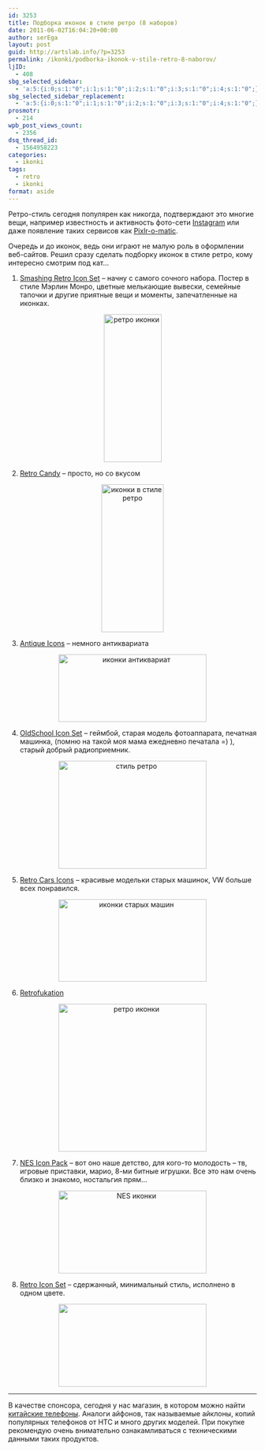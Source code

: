 ```yaml
---
id: 3253
title: Подборка иконок в стиле ретро (8 наборов)
date: 2011-06-02T16:04:20+00:00
author: serEga
layout: post
guid: http://artslab.info/?p=3253
permalink: /ikonki/podborka-ikonok-v-stile-retro-8-naborov/
ljID:
  - 408
sbg_selected_sidebar:
  - 'a:5:{i:0;s:1:"0";i:1;s:1:"0";i:2;s:1:"0";i:3;s:1:"0";i:4;s:1:"0";}'
sbg_selected_sidebar_replacement:
  - 'a:5:{i:0;s:1:"0";i:1;s:1:"0";i:2;s:1:"0";i:3;s:1:"0";i:4;s:1:"0";}'
prosmotr:
  - 214
wpb_post_views_count:
  - 2356
dsq_thread_id:
  - 1564958223
categories:
  - ikonki
tags:
  - retro
  - ikonki
format: aside
---
```

Ретро-стиль сегодня популярен как никогда, подтверждают это многие вещи, например известность и активность фото-сети [Instagram](http://artslab.info/prilozheniya-dlya-ipod-touchiphone/instagram-fotoset-dlya-vladeltsev-iphone-pereklichka/) или даже появление таких сервисов как [Pixlr-o-matic](http://artslab.info/onlayn-servisyi/pixlr-o-matic-dobavlyaem-retro-effekty-k-fotografiyam/).

Очередь и до иконок, ведь они играют не малую роль в оформлении веб-сайтов. Решил сразу сделать подборку иконок в стиле ретро, кому интересно смотрим под кат&#8230;

1. <a href="http://www.smashingmagazine.com/2009/02/12/smashing-retro-icon-set/" rel="nofollow">Smashing Retro Icon Set</a> &#8211; начну с самого сочного набора. Постер в стиле Мэрлин Монро, цветные мелькающие вывески, семейные тапочки и другие приятные вещи и моменты, запечатленные на иконках.

<center>
  <a href="http://googledrive.com/host/0B9lHVSSSdxdxd0hjdUdmRzY3Tjg/retro_icons.jpg"><img src="http://googledrive.com/host/0B9lHVSSSdxdxd0hjdUdmRzY3Tjg/retro_icons-117x300.jpg" alt="ретро иконки" title="retro_icons" width="117" height="300" class="alignnone size-medium wp-image-3262" rel="nofollow" srcset="http://googledrive.com/host/0B9lHVSSSdxdxd0hjdUdmRzY3Tjg/retro_icons-117x300.jpg 117w, http://googledrive.com/host/0B9lHVSSSdxdxd0hjdUdmRzY3Tjg/retro_icons-401x1024.jpg 401w" sizes="(max-width: 117px) 100vw, 117px" /></a>
</center>

<!--more-->

2. <a href="http://sixrevisions.com/freebies/icons/free-retro-candy/" rel="nofollow">Retro Candy</a> &#8211; просто, но со вкусом

<center>
  <a href="http://googledrive.com/host/0B9lHVSSSdxdxd0hjdUdmRzY3Tjg/retro_icons_candy_preview.png" rel="nofollow"><img src="http://googledrive.com/host/0B9lHVSSSdxdxd0hjdUdmRzY3Tjg/retro_icons_candy_preview-126x300.png" alt="иконки в стиле ретро" title="retro_icons_candy_preview" width="126" height="300" class="alignnone size-medium wp-image-3254" /></a>
</center>

3. <a href="http://paradis24434.deviantart.com/art/Antique-Icon-update-72437894" rel="nofollow">Antique Icons</a> &#8211; немного антиквариата

<center>
  <a href="http://googledrive.com/host/0B9lHVSSSdxdxd0hjdUdmRzY3Tjg/antikwariat_retro_iconki.jpg"><img src="http://googledrive.com/host/0B9lHVSSSdxdxd0hjdUdmRzY3Tjg/antikwariat_retro_iconki-300x137.jpg" alt="иконки антиквариат" title="antikwariat_retro_iconki" width="300" height="137" class="alignnone size-medium wp-image-3255" srcset="http://googledrive.com/host/0B9lHVSSSdxdxd0hjdUdmRzY3Tjg/antikwariat_retro_iconki-300x137.jpg 300w, http://googledrive.com/host/0B9lHVSSSdxdxd0hjdUdmRzY3Tjg/antikwariat_retro_iconki.jpg 680w" sizes="(max-width: 300px) 100vw, 300px" /></a>
</center>

4. <a href="http://177icons.com/oldschool-icon-set" rel="nofollow">OldSchool Icon Set</a> &#8211; геймбой, старая модель фотоаппарата, печатная машинка, (помню на такой моя мама ежедневно печатала =) ), старый добрый радиоприемник.

<center>
  <a href="http://googledrive.com/host/0B9lHVSSSdxdxd0hjdUdmRzY3Tjg/oldschool_big.jpg"><img src="http://googledrive.com/host/0B9lHVSSSdxdxd0hjdUdmRzY3Tjg/oldschool_big-300x219.jpg" alt="стиль ретро " title="oldschool_big" width="300" height="219" class="alignnone size-medium wp-image-3257" rel="nofollow" srcset="http://googledrive.com/host/0B9lHVSSSdxdxd0hjdUdmRzY3Tjg/oldschool_big-300x219.jpg 300w, http://googledrive.com/host/0B9lHVSSSdxdxd0hjdUdmRzY3Tjg/oldschool_big.jpg 640w" sizes="(max-width: 300px) 100vw, 300px" /></a>
</center>

5. <a href="http://www.archigraphs.com/dockicons.htm" rel="nofollow">Retro Cars Icons</a> &#8211; красивые модельки старых машинок, VW больше всех понравился.

<center>
  <a href="http://googledrive.com/host/0B9lHVSSSdxdxd0hjdUdmRzY3Tjg/free-cars-icons.jpg" rel="nofollow"><img src="http://googledrive.com/host/0B9lHVSSSdxdxd0hjdUdmRzY3Tjg/free-cars-icons-300x167.jpg" alt="иконки старых машин" title="free-cars-icons" width="300" height="167" class="alignnone size-medium wp-image-3258" srcset="http://googledrive.com/host/0B9lHVSSSdxdxd0hjdUdmRzY3Tjg/free-cars-icons-300x167.jpg 300w, http://googledrive.com/host/0B9lHVSSSdxdxd0hjdUdmRzY3Tjg/free-cars-icons.jpg 450w" sizes="(max-width: 300px) 100vw, 300px" /></a>
</center>

6. <a href="http://jg-visuals.deviantart.com/art/Retrofukation-Icons-102315475" rel="nofollow">Retrofukation</a>



<center>
  <a href="http://googledrive.com/host/0B9lHVSSSdxdxd0hjdUdmRzY3Tjg/Retrofukation__Icons__by_jg_visuals.png" rel="nofollow"><img src="http://googledrive.com/host/0B9lHVSSSdxdxd0hjdUdmRzY3Tjg/Retrofukation__Icons__by_jg_visuals-300x300.png" alt="ретро иконки" title="Retrofukation__Icons__by_jg_visuals" width="300" height="300" class="alignnone size-medium wp-image-3260" srcset="http://googledrive.com/host/0B9lHVSSSdxdxd0hjdUdmRzY3Tjg/Retrofukation__Icons__by_jg_visuals-300x300.png 300w, http://googledrive.com/host/0B9lHVSSSdxdxd0hjdUdmRzY3Tjg/Retrofukation__Icons__by_jg_visuals-100x100.png 100w, http://googledrive.com/host/0B9lHVSSSdxdxd0hjdUdmRzY3Tjg/Retrofukation__Icons__by_jg_visuals.png 663w" sizes="(max-width: 300px) 100vw, 300px" /></a>
</center>

7. <a href="http://ahuri.deviantart.com/art/Nes-Icons-Pack-67659273" rel="nofollow">NES Icon Pack</a> &#8211; вот оно наше детство, для кого-то молодость &#8211; тв, игровые приставки, марио, 8-ми битные игрушки. Все это нам очень близко и знакомо, ностальгия прям&#8230;

<center>
  <a href="http://googledrive.com/host/0B9lHVSSSdxdxd0hjdUdmRzY3Tjg/Nes_Icons_Pack_by_Ahuri.jpg"><img src="http://googledrive.com/host/0B9lHVSSSdxdxd0hjdUdmRzY3Tjg/Nes_Icons_Pack_by_Ahuri-300x168.jpg" alt="NES иконки" title="Nes_Icons_Pack_by_Ahuri" width="300" height="168" class="alignnone size-medium wp-image-3259" srcset="http://googledrive.com/host/0B9lHVSSSdxdxd0hjdUdmRzY3Tjg/Nes_Icons_Pack_by_Ahuri-300x168.jpg 300w, http://googledrive.com/host/0B9lHVSSSdxdxd0hjdUdmRzY3Tjg/Nes_Icons_Pack_by_Ahuri-1024x576.jpg 1024w, http://googledrive.com/host/0B9lHVSSSdxdxd0hjdUdmRzY3Tjg/Nes_Icons_Pack_by_Ahuri.jpg 1191w" sizes="(max-width: 300px) 100vw, 300px" /></a>
</center>

8. <a href="http://yourneighbours.de/web-design/free-retro-icon-set/" rel="nofollow">Retro Icon Set</a> &#8211; сдержанный, минимальный стиль, исполнено в одном цвете.

<center>
  <a href="http://googledrive.com/host/0B9lHVSSSdxdxd0hjdUdmRzY3Tjg/Free_YNBS_Retro_Icon_Set.png" rel="nofollow"><img src="http://googledrive.com/host/0B9lHVSSSdxdxd0hjdUdmRzY3Tjg/Free_YNBS_Retro_Icon_Set-300x168.png" alt="" title="Free_YNBS_Retro_Icon_Set" width="300" height="168" class="alignnone size-medium wp-image-3256" srcset="http://googledrive.com/host/0B9lHVSSSdxdxd0hjdUdmRzY3Tjg/Free_YNBS_Retro_Icon_Set-300x168.png 300w, http://googledrive.com/host/0B9lHVSSSdxdxd0hjdUdmRzY3Tjg/Free_YNBS_Retro_Icon_Set.png 570w" sizes="(max-width: 300px) 100vw, 300px" /></a>
</center>

* * *

В качестве спонсора, сегодня у нас магазин, в котором можно найти [китайские телефоны](http://dvmobi.ru). Аналоги айфонов, так называемые айклоны, копий популярных телефонов от HTC и много других моделей. При покупке рекомендую очень внимательно ознакамливаться с техническими данными таких продуктов.